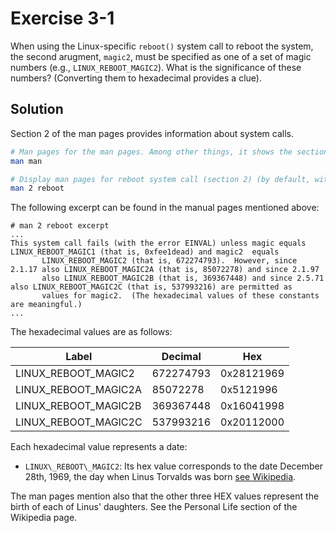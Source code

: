 # Exercise 3-1

When using the Linux-specific `reboot()` system call to reboot the system, the second
arugment, `magic2`, must be specified as one of a set of magic numbers (e.g., `LINUX_REBOOT_MAGIC2`).
What is the significance of these numbers? (Converting them to hexadecimal provides a clue).

## Solution

Section 2 of the man pages provides information about system calls.

```bash
# Man pages for the man pages. Among other things, it shows the section.
man man

# Display man pages for reboot system call (section 2) (by default, without the 2, it shows section 8)
man 2 reboot
```

The following excerpt can be found in the manual pages mentioned above:

```
# man 2 reboot excerpt
...
This system call fails (with the error EINVAL) unless magic equals LINUX_REBOOT_MAGIC1 (that is, 0xfee1dead) and magic2  equals
       LINUX_REBOOT_MAGIC2 (that is, 672274793).  However, since 2.1.17 also LINUX_REBOOT_MAGIC2A (that is, 85072278) and since 2.1.97
       also LINUX_REBOOT_MAGIC2B (that is, 369367448) and since 2.5.71 also LINUX_REBOOT_MAGIC2C (that is, 537993216) are permitted as
       values for magic2.  (The hexadecimal values of these constants are meaningful.)
...
```

The hexadecimal values are as follows:

| Label                  | Decimal   | Hex        |
| ---------------------  | --------- | ---------- |
| LINUX\_REBOOT\_MAGIC2  | 672274793 | 0x28121969 |
| LINUX\_REBOOT\_MAGIC2A |  85072278 |  0x5121996 |
| LINUX\_REBOOT\_MAGIC2B | 369367448 | 0x16041998 |
| LINUX\_REBOOT\_MAGIC2C | 537993216 | 0x20112000 |

Each hexadecimal value represents a date:

- `LINUX\_REBOOT\_MAGIC2`: Its hex value corresponds to the date December 28th, 1969, the day when Linus Torvalds was born
  [see Wikipedia](https://en.wikipedia.org/wiki/Linus_Torvalds#Torvalds).

The man pages mention also that the other three HEX values represent the birth of each of Linus' daughters. See the
Personal Life section of the Wikipedia page.
